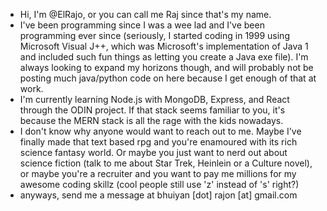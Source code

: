 - Hi, I'm @ElRajo, or you can call me Raj since that's my name.
- I've been programming since I was a wee lad and I've been programming ever since (seriously, I started coding in 1999 using Microsoft Visual J++, which was Microsoft's implementation of Java 1 and included such fun things as letting you create a Java exe file). I'm always looking to expand my horizons though, and will probably not be posting much java/python code on here because I get enough of that at work.
- I'm currently learning Node.js with MongoDB, Express, and React through the ODIN project. If that stack seems familiar to you, it's because the MERN stack is all the rage with the kids nowadays.
- I don't know why anyone would want to reach out to me. Maybe I've finally made that text based rpg and you're enamoured with its rich science fantasy world. Or maybe you just want to nerd out about science fiction (talk to me about Star Trek, Heinlein or a Culture novel), or maybe you're a recruiter and you want to pay me millions for my awesome coding skillz (cool people still use 'z' instead of 's' right?)
- anyways, send me a message at bhuiyan [dot] rajon [at] gmail.com

<!---
ElRajo/ElRajo is a ✨ special ✨ repository because its `README.md` (this file) appears on your GitHub profile.
You can click the Preview link to take a look at your changes.
--->
